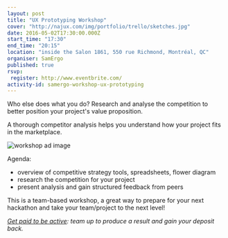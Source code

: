 ```yaml
---
layout: post
title: "UX Prototyping Workshop"
cover: "http://najux.com/img/portfolio/trello/sketches.jpg"
date: 2016-05-02T17:30:00.000Z
start_time: "17:30"
end_time: "20:15"
location: "inside the Salon 1861, 550 rue Richmond, Montréal, QC"
organiser: SamErgo
published: true
rsvp:
 register: http://www.eventbrite.com/
activity-id: samergo-workshop-ux-prototyping
---
```

Who else does what you do? Research and analyse the competition to better position your project's value proposition.

A thorough competitor analysis helps you understand how your project fits in the marketplace.

![workshop ad image](https://i.imgur.com/LB2rHHo.png)

Agenda:

- overview of competitive strategy tools, spreadsheets, flower diagram
- research the competition for your project
- present analysis and gain structured feedback from peers

This is a team-based workshop, a great way to prepare for your next hackathon and take your team/project to the next level!

*[Get paid to be active](http://goo.gl/7D26a0): team up to produce a result and gain your deposit back.*
